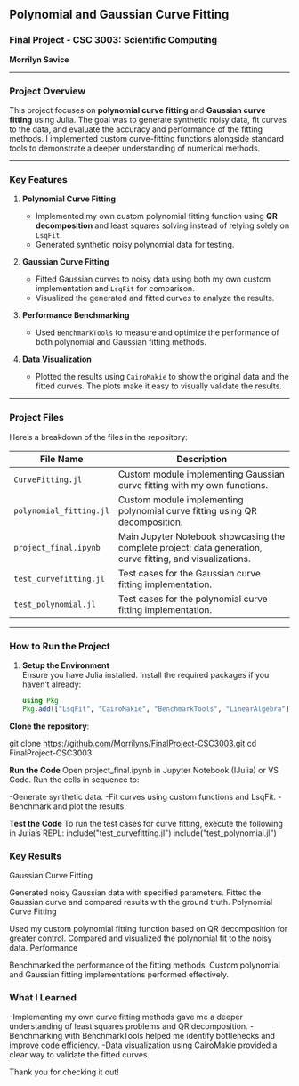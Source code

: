 ## **Polynomial and Gaussian Curve Fitting**
### **Final Project - CSC 3003: Scientific Computing**
**Morrilyn Savice**

---

### **Project Overview**
This project focuses on **polynomial curve fitting** and **Gaussian curve fitting** using Julia. The goal was to generate synthetic noisy data, fit curves to the data, and evaluate the accuracy and performance of the fitting methods. I implemented custom curve-fitting functions alongside standard tools to demonstrate a deeper understanding of numerical methods.

---

### **Key Features**
1. **Polynomial Curve Fitting**  
   - Implemented my own custom polynomial fitting function using **QR decomposition** and least squares solving instead of relying solely on `LsqFit`.  
   - Generated synthetic noisy polynomial data for testing.  

2. **Gaussian Curve Fitting**  
   - Fitted Gaussian curves to noisy data using both my own custom implementation and `LsqFit` for comparison.  
   - Visualized the generated and fitted curves to analyze the results.

3. **Performance Benchmarking**  
   - Used `BenchmarkTools` to measure and optimize the performance of both polynomial and Gaussian fitting methods.

4. **Data Visualization**  
   - Plotted the results using `CairoMakie` to show the original data and the fitted curves. The plots make it easy to visually validate the results.

---

### **Project Files**
Here’s a breakdown of the files in the repository:

| **File Name**          | **Description**                                                                 |
|------------------------|-------------------------------------------------------------------------------|
| `CurveFitting.jl`      | Custom module implementing Gaussian curve fitting with my own functions.      |
| `polynomial_fitting.jl`| Custom module implementing polynomial curve fitting using QR decomposition.   |
| `project_final.ipynb`  | Main Jupyter Notebook showcasing the complete project: data generation, curve fitting, and visualizations. |
| `test_curvefitting.jl` | Test cases for the Gaussian curve fitting implementation.                    |
| `test_polynomial.jl`   | Test cases for the polynomial curve fitting implementation.                  |

---

### **How to Run the Project**
1. **Setup the Environment**  
   Ensure you have Julia installed. Install the required packages if you haven’t already:

   ```julia
   using Pkg
   Pkg.add(["LsqFit", "CairoMakie", "BenchmarkTools", "LinearAlgebra"])


**Clone the repository**:

git clone https://github.com/Morrilyns/FinalProject-CSC3003.git
cd FinalProject-CSC3003

**Run the Code**
Open project_final.ipynb in Jupyter Notebook (IJulia) or VS Code. Run the cells in sequence to:

-Generate synthetic data.
-Fit curves using custom functions and LsqFit.
-Benchmark and plot the results.

**Test the Code**
To run the test cases for curve fitting, execute the following in Julia’s REPL:
include("test_curvefitting.jl")
include("test_polynomial.jl")

### **Key Results**

Gaussian Curve Fitting

Generated noisy Gaussian data with specified parameters.
Fitted the Gaussian curve and compared results with the ground truth.
Polynomial Curve Fitting

Used my custom polynomial fitting function based on QR decomposition for greater control.
Compared and visualized the polynomial fit to the noisy data.
Performance

Benchmarked the performance of the fitting methods.
Custom polynomial and Gaussian fitting implementations performed effectively.

### **What I Learned**

-Implementing my own curve fitting methods gave me a deeper understanding of least squares problems and QR decomposition.
-Benchmarking with BenchmarkTools helped me identify bottlenecks and improve code efficiency.
-Data visualization using CairoMakie provided a clear way to validate the fitted curves.

Thank you for checking it out!
